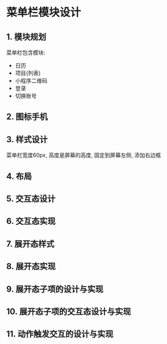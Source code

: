 # 菜单栏模块设计

## 1. 模块规划

菜单栏包含模块:

+ 日历
+ 项目(列表)
+ 小程序二维码
+ 登录
+ 切换账号

## 2. 图标手机

## 3. 样式设计

菜单栏宽度60px, 高度是屏幕的高度, 固定到屏幕左侧, 添加右边框

## 4. 布局

## 5. 交互态设计

## 6. 交互态实现

## 7. 展开态样式

## 8. 展开态实现

## 9. 展开态子项的设计与实现

## 10. 展开态子项的交互态设计与实现

## 11. 动作触发交互的设计与实现
